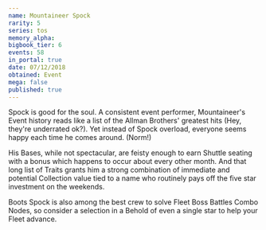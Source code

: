 ```yaml
---
name: Mountaineer Spock
rarity: 5
series: tos
memory_alpha:
bigbook_tier: 6
events: 58
in_portal: true
date: 07/12/2018
obtained: Event
mega: false
published: true
---
```


Spock is good for the soul. A consistent event performer, Mountaineer's Event history reads like a list of the Allman Brothers' greatest hits (Hey, they're underrated ok?). Yet instead of Spock overload, everyone seems happy each time he comes around. (Norm!)

His Bases, while not spectacular, are feisty enough to earn Shuttle seating with a bonus which happens to occur about every other month. And that long list of Traits grants him a strong combination of immediate and potential Collection value tied to a name who routinely pays off the five star investment on the weekends. 

Boots Spock is also among the best crew to solve Fleet Boss Battles Combo Nodes, so consider a selection in a Behold of even a single star to help your Fleet advance.
